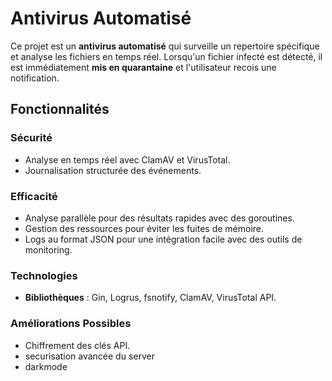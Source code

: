 # Antivirus Automatisé

Ce projet est un **antivirus automatisé** qui surveille un repertoire spécifique et analyse les fichiers en temps réel. Lorsqu'un fichier infecté est détecté, il est immédiatement **mis en quarantaine** et l'utilisateur recois une notification.

## Fonctionnalités

### Sécurité

- Analyse en temps réel avec ClamAV et VirusTotal.
- Journalisation structurée des événements.

### Efficacité

- Analyse parallèle pour des résultats rapides avec des goroutines.
- Gestion des ressources pour éviter les fuites de mémoire.
- Logs au format JSON pour une intégration facile avec des outils de monitoring.

### Technologies

- **Bibliothèques** : Gin, Logrus, fsnotify, ClamAV, VirusTotal API.

### Améliorations Possibles

- Chiffrement des clés API.
- securisation avancée du server
- darkmode